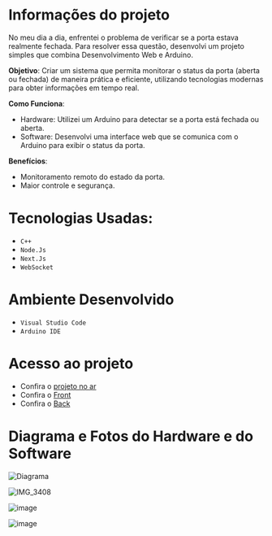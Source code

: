 # Informações do projeto

No meu dia a dia, enfrentei o problema de verificar se a porta estava realmente fechada. Para resolver essa questão, desenvolvi um projeto simples que combina Desenvolvimento Web e Arduino.

**Objetivo**: Criar um sistema que permita monitorar o status da porta (aberta ou fechada) de maneira prática e eficiente, utilizando tecnologias modernas para obter informações em tempo real.

**Como Funciona**:

- Hardware: Utilizei um Arduino para detectar se a porta está fechada ou aberta.
- Software: Desenvolvi uma interface web que se comunica com o Arduino para exibir o status da porta.

**Benefícios**:

- Monitoramento remoto do estado da porta.
- Maior controle e segurança.

# Tecnologias Usadas:

- `C++`
- `Node.Js`
- `Next.Js`
- `WebSocket`

# Ambiente Desenvolvido

- `Visual Studio Code`
- `Arduino IDE`

# Acesso ao projeto

- Confira o [projeto no ar](https://comunicacao-esp32.vercel.app/)
- Confira o [Front](https://github.com/MiguellArcanjo/ComunicacaoEsp32)
- Confira o [Back](https://github.com/MiguellArcanjo/APIesp32WebSocket)

# Diagrama e Fotos do Hardware e do Software

![Diagrama](https://github.com/user-attachments/assets/6180f681-37e3-4272-ac6b-74acd7b9657d)

![IMG_3408](https://github.com/user-attachments/assets/923211fc-115f-4b26-8468-57d93334ee99)

![image](https://github.com/user-attachments/assets/94e8c53e-bb29-4524-b97b-d7c02f0effd9)

![image](https://github.com/user-attachments/assets/d9b7d350-a0b7-4ea1-8b61-8d8cdd9ffc8b)

